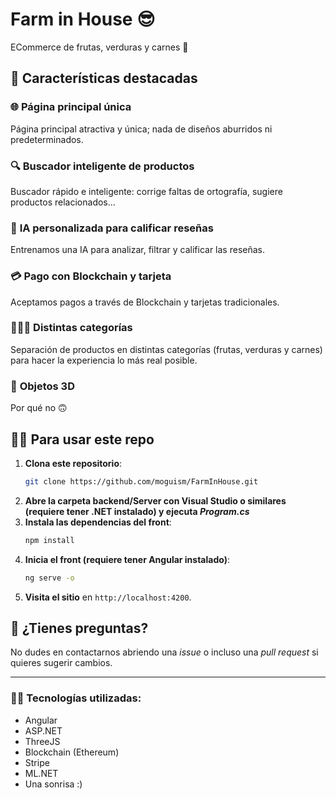 # Farm in House 😎
ECommerce de frutas, verduras y carnes 🦐

## 🚀 Características destacadas

### 🌐 **Página principal única**
Página principal atractiva y única; nada de diseños aburridos ni predeterminados.

### 🔍 **Buscador inteligente de productos**
Buscador rápido e inteligente: corrige faltas de ortografía, sugiere productos relacionados...

### 🤖 **IA personalizada para calificar reseñas**
Entrenamos una IA para analizar, filtrar y calificar las reseñas.

### 💳 **Pago con Blockchain y tarjeta**
Aceptamos pagos a través de Blockchain y tarjetas tradicionales.

### 🍇🍗🍅 **Distintas categorías**
Separación de productos en distintas categorías (frutas, verduras y carnes) para hacer la experiencia lo más real posible.

### 🥳 **Objetos 3D**
Por qué no 🙃


## 😶‍🌫️ Para usar este repo

1. **Clona este repositorio**:
    ```bash
    git clone https://github.com/moguism/FarmInHouse.git
    ```
2. **Abre la carpeta backend/Server con Visual Studio o similares (requiere tener .NET instalado) y ejecuta *Program.cs***
3. **Instala las dependencias del front**:
    ```bash
    npm install
    ```
4. **Inicia el front (requiere tener Angular instalado)**:
    ```bash
    ng serve -o
    ```
5. **Visita el sitio** en `http://localhost:4200`.

## 💬 ¿Tienes preguntas?

No dudes en contactarnos abriendo una *issue* o incluso una *pull request* si quieres sugerir cambios.

---

### 🧑‍💻 Tecnologías utilizadas:
- Angular
- ASP.NET
- ThreeJS
- Blockchain (Ethereum)
- Stripe
- ML.NET
- Una sonrisa :)

